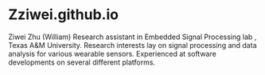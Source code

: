 # Zziwei.github.io
Ziwei Zhu (William)
Research assistant in Embedded Signal Processing lab , Texas A&M University. Research interests lay on signal processing and data analysis for various wearable sensors. Experienced at software developments on several different platforms.
